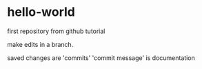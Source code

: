 # hello-world
first repository from github tutorial

make edits in a branch.

saved changes are 'commits'
'commit message' is documentation

